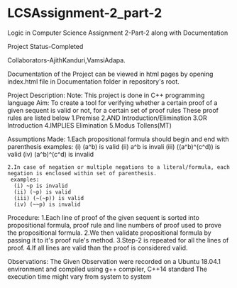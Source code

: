 # LCSAssignment-2_part-2
Logic in Computer Science Assignment 2-Part-2 along with  Documentation

Project Status-Completed

Collaborators-AjithKanduri,VamsiAdapa.

Documentation of the Project can be viewed in html pages by opening index.html file in Documentation folder in repository's root.

  Project Description:
    Note: This project is done in C++ programming language
    Aim:
    To create a tool for verifying whether a certain proof of a given sequent is valid or not, for a certain set of proof         rules
    These proof rules are listed below
    1.Premise
    2.AND Introduction/Elimination
    3.OR Introduction
    4.IMPLIES Elimination
    5.Modus Tollens(MT)

  Assumptions Made:
    1.Each propositional formula should begin and end with parenthesis
    examples:
      (i) (a^b) is valid
      (ii) a^b is invali
      (iii) ((a^b)^(c^d)) is valid
      (iv) (a^b)^(c^d) is invalid

    2.In case of negation or multiple negations to a literal/formula, each negation is enclosed within set of parenthesis.
     examples:
      (i) ~p is invalid
      (ii) (~p) is valid
      (iii) (~(~p)) is valid
      (iv) (~~p) is invalid

  Procedure:
     1.Each line of proof of the given sequent is sorted into propositional formula, proof rule and line numbers of proof         used to prove the propositional formula.
     2.We then validate propositional formula by passing it to it's proof rule's method.
     3.Step-2 is repeated for all the lines of proof.
     4.If all lines are valid than the proof is considered valid.

  Observations:
    The Given Observation were recorded on a Ubuntu 18.04.1 environment and compiled using g++ compiler, C++14 standard
    The execution time might vary from system to system

